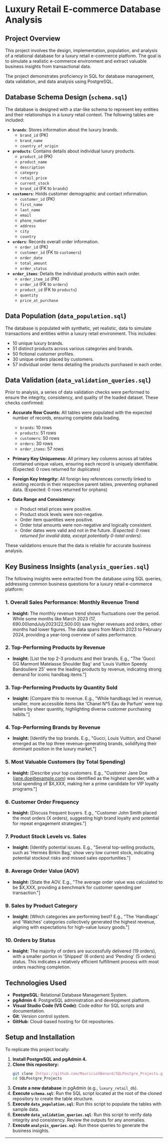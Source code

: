 # Luxury Retail E-commerce Database Analysis

## Project Overview

This project involves the design, implementation, population, and analysis of a relational database for a luxury retail e-commerce platform. The goal is to simulate a realistic e-commerce environment and extract valuable business insights from transactional data.

The project demonstrates proficiency in SQL for database management, data validation, and data analysis using PostgreSQL.

## Database Schema Design (`schema.sql`)

The database is designed with a star-like schema to represent key entities and their relationships in a luxury retail context. The following tables are included:

* **`brands`**: Stores information about the luxury brands.
    * `brand_id` (PK)
    * `brand_name`
    * `country_of_origin`
* **`products`**: Contains details about individual luxury products.
    * `product_id` (PK)
    * `product_name`
    * `description`
    * `category`
    * `retail_price`
    * `current_stock`
    * `brand_id` (FK to `brands`)
* **`customers`**: Holds customer demographic and contact information.
    * `customer_id` (PK)
    * `first_name`
    * `last_name`
    * `email`
    * `phone_number`
    * `address`
    * `city`
    * `country`
* **`orders`**: Records overall order information.
    * `order_id` (PK)
    * `customer_id` (FK to `customers`)
    * `order_date`
    * `total_amount`
    * `order_status`
* **`order_items`**: Details the individual products within each order.
    * `order_item_id` (PK)
    * `order_id` (FK to `orders`)
    * `product_id` (FK to `products`)
    * `quantity`
    * `price_at_purchase`

## Data Population (`data_population.sql`)

The database is populated with synthetic, yet realistic, data to simulate transactions and entities within a luxury retail environment. This includes:

* 10 unique luxury brands.
* 51 distinct products across various categories and brands.
* 50 fictional customer profiles.
* 30 unique orders placed by customers.
* 57 individual order items detailing the products purchased in each order.

## Data Validation (`data_validation_queries.sql`)

Prior to analysis, a series of data validation checks were performed to ensure the integrity, consistency, and quality of the loaded dataset. These checks confirmed:

* **Accurate Row Counts:** All tables were populated with the expected number of records, ensuring complete data loading.
    * `brands`: 10 rows
    * `products`: 51 rows
    * `customers`: 50 rows
    * `orders`: 30 rows
    * `order_items`: 57 rows
      
* **Primary Key Uniqueness:** All primary key columns across all tables contained unique values, ensuring each record is uniquely identifiable. (Expected: 0 rows returned for duplicates)
* **Foreign Key Integrity:** All foreign key references correctly linked to existing records in their respective parent tables, preventing orphaned data. (Expected: 0 rows returned for orphans)
* **Data Range and Consistency:**
    * Product retail prices were positive.
    * Product stock levels were non-negative.
    * Order item quantities were positive.
    * Order total amounts were non-negative and logically consistent.
    * Order dates were valid and not in the future.
    *(Expected: 0 rows returned for invalid data, except potentially 0-total orders).*

These validations ensure that the data is reliable for accurate business analysis.

## Key Business Insights (`analysis_queries.sql`)

The following insights were extracted from the database using SQL queries, addressing common business questions for a luxury retail e-commerce platform:

### 1. Overall Sales Performance: Monthly Revenue Trend

* **Insight:** The monthly revenue trend shows fluctuations over the period. While some months like March 2023 ($17,690.00) and July 2023 ($22,500.00) saw higher revenues and orders, other months had lower figures. The data spans from March 2023 to February 2024, providing a year-long overview of sales performance.

### 2. Top-Performing Products by Revenue
* **Insight:** [List the top 2-3 products and their brands. E.g., "The 'Gucci GG Marmont Matelasse Shoulder Bag' and 'Louis Vuitton Speedy Bandouliere 25' were the leading products by revenue, indicating strong demand for iconic handbag items."]

 ### 3. Top-Performing Products by Quantity Sold
* **Insight:** [Compare this to revenue. E.g., "While handbags led in revenue, smaller, more accessible items like 'Chanel N°5 Eau de Parfum' were top sellers by sheer quantity, highlighting diverse customer purchasing habits."]

### 4. Top-Performing Brands by Revenue
* **Insight:** [Identify the top brands. E.g., "Gucci, Louis Vuitton, and Chanel emerged as the top three revenue-generating brands, solidifying their dominant position in the luxury market."]

### 5. Most Valuable Customers (by Total Spending)
* **Insight:** [Describe your top customers. E.g., "Customer Jane Doe (jane.doe@example.com) was identified as the highest spender, with a total spending of $X,XXX, making her a prime candidate for VIP loyalty programs."]

### 6. Customer Order Frequency
* **Insight:** [Discuss frequent buyers. E.g., "Customer John Smith placed the most orders (X orders), suggesting high brand loyalty and potential for repeat engagement strategies."]

### 7. Product Stock Levels vs. Sales
* **Insight:** [Identify potential issues. E.g., "Several top-selling products, such as 'Hermès Birkin Bag,' show very low current stock, indicating potential stockout risks and missed sales opportunities."]

### 8. Average Order Value (AOV)
* **Insight:** [State the AOV. E.g., "The average order value was calculated to be $X,XXX, providing a benchmark for customer spending per transaction."]

### 9. Sales by Product Category
* **Insight:** [Which categories are performing best? E.g., "The 'Handbags' and 'Watches' categories collectively generated the highest revenue, aligning with expectations for high-value luxury goods."]

### 10. Orders by Status

* **Insight:** The majority of orders are successfully delivered (19 orders), with a smaller portion in 'Shipped' (6 orders) and 'Pending' (5 orders) status. This indicates a relatively efficient fulfillment process with most orders reaching completion.

## Technologies Used

* **PostgreSQL**: Relational Database Management System.
* **pgAdmin 4**: PostgreSQL administration and development platform.
* **Visual Studio Code (VS Code)**: Code editor for SQL scripts and documentation.
* **Git**: Version control system.
* **GitHub**: Cloud-based hosting for Git repositories.

## Setup and Installation

To replicate this project locally:

1.  **Install PostgreSQL and pgAdmin 4.**
2.  **Clone this repository:**
    ```bash
    git clone [https://github.com/MauricioVBenard/SQLPostgre_Projects.git](https://github.com/MauricioVBenard/SQLPostgre_Projects.git)
    cd SQLPostgre_Projects
    ```
3.  **Create a new database** in pgAdmin (e.g., `luxury_retail_db`).
4.  **Execute `schema.sql`**: Run the SQL script located at the root of the cloned repository to create the table structure.
5.  **Execute `data_population.sql`**: Run this script to populate the tables with sample data.
6.  **Execute `data_validation_queries.sql`**: Run this script to verify data integrity and consistency. Review the outputs for any anomalies.
7.  **Execute `analysis_queries.sql`**: Run these queries to generate the business insights.

---
